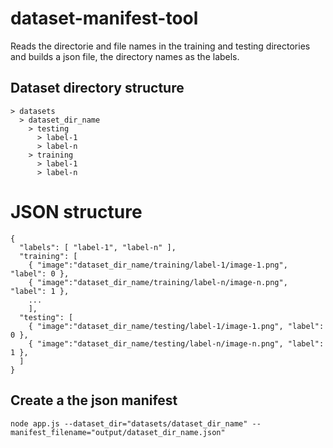 # dataset-manifest-tool

Reads the directorie and file names in the training and testing directories and builds a json file, the directory names as the labels.

## Dataset directory structure
```
> datasets
  > dataset_dir_name
    > testing
      > label-1
      > label-n
    > training
      > label-1
      > label-n
```


# JSON structure
```
{
  "labels": [ "label-1", "label-n" ],
  "training": [
    { "image":"dataset_dir_name/training/label-1/image-1.png", "label": 0 },
    { "image":"dataset_dir_name/training/label-n/image-n.png", "label": 1 },
    ...
    ],
  "testing": [
    { "image":"dataset_dir_name/testing/label-1/image-1.png", "label": 0 },
    { "image":"dataset_dir_name/testing/label-n/image-n.png", "label": 1 },
  ]
}
```

## Create a the json manifest
```
node app.js --dataset_dir="datasets/dataset_dir_name" --manifest_filename="output/dataset_dir_name.json"
```